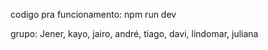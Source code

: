 codigo pra funcionamento: npm run dev

grupo: Jener, kayo, jairo, andré, tiago, davi, lindomar, juliana
